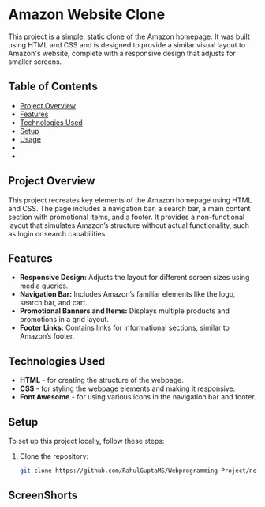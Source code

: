 # Amazon Website Clone

This project is a simple, static clone of the Amazon homepage. It was built using HTML and CSS and is designed to provide a similar visual layout to Amazon's website, complete with a responsive design that adjusts for smaller screens.

## Table of Contents
- [Project Overview](#project-overview)
- [Features](#features)
- [Technologies Used](#technologies-used)
- [Setup](#setup)
- [Usage](#usage)
- 
-
## Project Overview
This project recreates key elements of the Amazon homepage using HTML and CSS. The page includes a navigation bar, a search bar, a main content section with promotional items, and a footer. It provides a non-functional layout that simulates Amazon’s structure without actual functionality, such as login or search capabilities.

## Features
- **Responsive Design:** Adjusts the layout for different screen sizes using media queries.
- **Navigation Bar:** Includes Amazon’s familiar elements like the logo, search bar, and cart.
- **Promotional Banners and Items:** Displays multiple products and promotions in a grid layout.
- **Footer Links:** Contains links for informational sections, similar to Amazon’s footer.

## Technologies Used
- **HTML** - for creating the structure of the webpage.
- **CSS** - for styling the webpage elements and making it responsive.
- **Font Awesome** - for using various icons in the navigation bar and footer.

## Setup
To set up this project locally, follow these steps:
1. Clone the repository:
   ```bash
   git clone https://github.com/RahulGuptaMS/Webprogramming-Project/new/main?filename=README.md

## ScreenShorts


